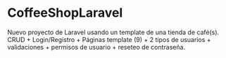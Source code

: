 # CoffeeShopLaravel
Nuevo proyecto de Laravel usando un template de una tienda de café(s). CRUD + Login/Registro + Páginas template (9) + 2 tipos de usuarios + validaciones + permisos de usuario + reseteo de contraseña.


